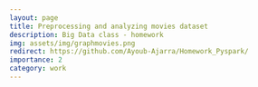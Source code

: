 ```yaml
---
layout: page
title: Preprocessing and analyzing movies dataset
description: Big Data class - homework
img: assets/img/graphmovies.png
redirect: https://github.com/Ayoub-Ajarra/Homework_Pyspark/
importance: 2
category: work
---
```

